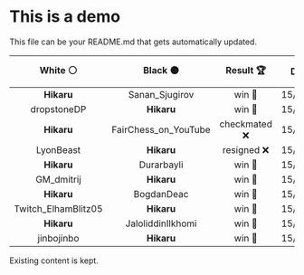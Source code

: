 # This is a demo

This file can be your README.md that gets automatically updated.

<!--START_SECTION:chessStats-->
<!-- Automatically generated with https://github.com/Balastrong/chess-stats-action -->

| White ⚪ | Black ⚫ | Result 🏆 | Date 📅 | Position 🗺️ |
|:---:|:---:|:---:|:---:|:---:|
| **Hikaru** | Sanan_Sjugirov | win 🥇 | 15/7/2025 | <a href="http://www.ee.unb.ca/cgi-bin/tervo/fen.pl?select=1R1q3k/6p1/6Pr/2p2n2/p2p4/P2P2Q1/2P5/6K1 b - - 1 45">Link</a> |
| dropstoneDP | **Hikaru** | win 🥇 | 15/7/2025 | <a href="http://www.ee.unb.ca/cgi-bin/tervo/fen.pl?select=3k4/3b4/4p1Np/p2pP2P/3P1K2/rp6/1R6/8 w - a6 0 48">Link</a> |
| **Hikaru** | FairChess_on_YouTube | checkmated ❌ | 15/7/2025 | <a href="http://www.ee.unb.ca/cgi-bin/tervo/fen.pl?select=8/q6k/4R3/3pP3/1p6/4n1RK/P7/7r w - - 2 54">Link</a> |
| LyonBeast | **Hikaru** | resigned ❌ | 15/7/2025 | <a href="http://www.ee.unb.ca/cgi-bin/tervo/fen.pl?select=8/8/8/1p5P/1P6/k5K1/8/8 b - - 0 55">Link</a> |
| **Hikaru** | Durarbayli | win 🥇 | 15/7/2025 | <a href="http://www.ee.unb.ca/cgi-bin/tervo/fen.pl?select=b5rk/5R1p/3B4/3pp3/3pP2q/3PbQ1B/1PP3P1/5K2 b - - 1 34">Link</a> |
| GM_dmitrij | **Hikaru** | win 🥇 | 15/7/2025 | <a href="http://www.ee.unb.ca/cgi-bin/tervo/fen.pl?select=2k5/p7/2p5/8/8/2P1qP1b/PP3R1P/6KR w - - 1 38">Link</a> |
| **Hikaru** | BogdanDeac | win 🥇 | 15/7/2025 | <a href="http://www.ee.unb.ca/cgi-bin/tervo/fen.pl?select=2Nr3k/4q1bp/Pp2p1p1/2n1p3/3P4/1Q3BP1/1P5P/3R1RK1 b - - 0 30">Link</a> |
| Twitch_ElhamBlitz05 | **Hikaru** | win 🥇 | 15/7/2025 | <a href="http://www.ee.unb.ca/cgi-bin/tervo/fen.pl?select=6k1/5p2/4pnp1/3p2n1/3P4/2rBK3/R7/8 w - - 0 42">Link</a> |
| **Hikaru** | JaloliddinIlkhomi | win 🥇 | 15/7/2025 | <a href="http://www.ee.unb.ca/cgi-bin/tervo/fen.pl?select=2bN4/8/2Pnk2p/1B1Nnp2/3Kp3/6P1/7P/8 b - - 0 51">Link</a> |
| jinbojinbo | **Hikaru** | win 🥇 | 15/7/2025 | <a href="http://www.ee.unb.ca/cgi-bin/tervo/fen.pl?select=8/8/4kn2/2p1P3/2PpKP2/3r3p/7P/8 w - - 0 68">Link</a> |

<!--END_SECTION:chessStats-->

Existing content is kept.
